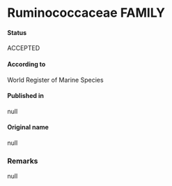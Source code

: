 # Ruminococcaceae FAMILY

#### Status
ACCEPTED

#### According to
World Register of Marine Species

#### Published in
null

#### Original name
null

### Remarks
null